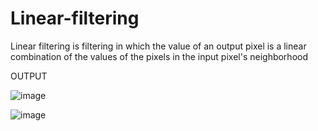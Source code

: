 # Linear-filtering
Linear filtering is filtering in which the value of an output pixel is a linear combination of the values of the pixels in the input pixel's neighborhood

OUTPUT

![image](https://user-images.githubusercontent.com/70971734/151659436-6ac6722f-0d7c-4b8c-9884-d757a3baa391.png)

![image](https://user-images.githubusercontent.com/70971734/151659395-1160ee68-3a38-4065-b745-d754b40cc777.png)
